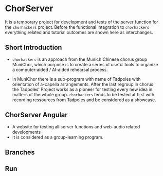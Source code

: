 # ChorServer
It is a temporary project for development and tests of the server function for the `chorhackers` project. Before the functional integration to `chorhackers` everything related and tutorial outcomes are shown here as interchanges.

## Short Introduction
+ `chorhackers` is an approach from the Munich Chinese chorus group MuniChor, which purpose is to create a series of useful tools to organize a computer-aided / AI-aided rehearsal process.

+ In MuniChor there is a sub-program with name of Tadpoles with orientation of a-capella arrangements. After the last regroup in chorus the Tadpoles' Project works as a pioneer for testing every new idea in matters of the whole group. `chorhackers` tends to be tested at first with recording ressources from Tadpoles and be considered as a showcase.

## ChorServer Angular
+ A website for testing all server functions and web-audio related developments
+ It is considered as a group-learning program.

## Branches

## Run
